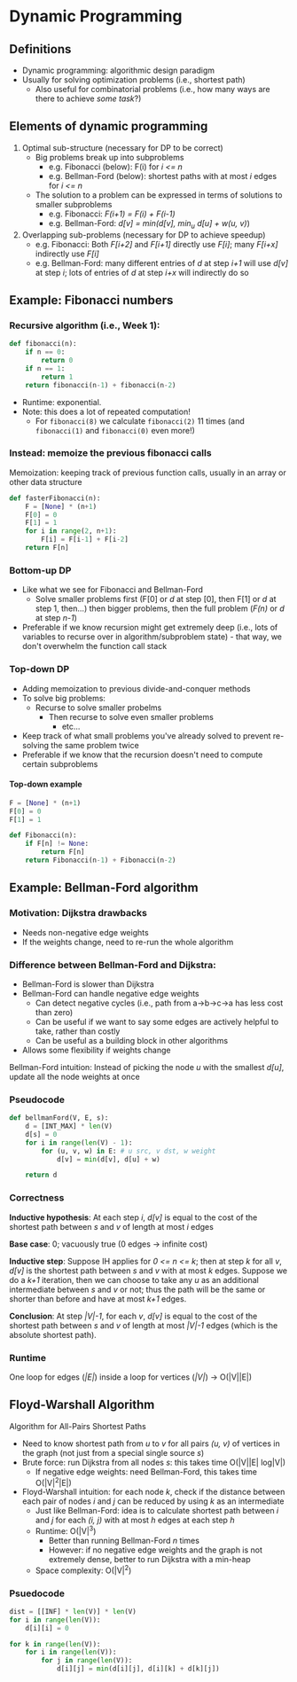 # Dynamic Programming

## Definitions

* Dynamic programming: algorithmic design paradigm
* Usually for solving optimization problems (i.e., shortest path)
    - Also useful for combinatorial problems (i.e., how many ways are there to achieve *some task*?)

## Elements of dynamic programming

1. Optimal sub-structure (necessary for DP to be correct)
    - Big problems break up into subproblems
        - e.g. Fibonacci (below): F(i) for *i <= n*
        - e.g. Bellman-Ford (below): shortest paths with at most *i* edges for *i <= n*
    - The solution to a problem can be expressed in terms of solutions to smaller subproblems
        - e.g. Fibonacci: *F(i+1) = F(i) + F(i-1)*
        - e.g. Bellman-Ford: *d[v] = min(d[v], min<sub>u</sub> d[u] + w(u, v)*)
2. Overlapping sub-problems (necessary for DP to achieve speedup)
    - e.g. Fibonacci: Both *F[i+2]* and *F[i+1]* directly use *F[i]*; many *F[i+x]* indirectly use *F[i]*
    - e.g. Bellman-Ford: many different entries of *d* at step *i+1* will use *d[v]* at step *i*; lots of entries of *d* at step *i+x* will indirectly do so

## Example: Fibonacci numbers

### Recursive algorithm (i.e., Week 1):

```python
def fibonacci(n):
    if n == 0:
        return 0
    if n == 1:
        return 1
    return fibonacci(n-1) + fibonacci(n-2)
```

* Runtime: exponential.
* Note: this does a lot of repeated computation!
    - For `fibonacci(8)` we calculate `fibonacci(2)` 11 times (and `fibonacci(1)` and `fibonacci(0)` even more!)

### Instead: memoize the previous fibonacci calls

Memoization: keeping track of previous function calls, usually in an array or other data structure

```python
def fasterFibonacci(n):
    F = [None] * (n+1)
    F[0] = 0
    F[1] = 1
    for i in range(2, n+1):
        F[i] = F[i-1] + F[i-2]
    return F[n]
```

### Bottom-up DP

* Like what we see for Fibonacci and Bellman-Ford
    - Solve smaller problems first (F[0] or *d* at step [0], then F[1] or *d* at step 1, then...) then bigger problems, then the full problem (*F(n)* or *d* at step *n-1*)
* Preferable if we know recursion might get extremely deep (i.e., lots of variables to recurse over in algorithm/subproblem state) - that way, we don't overwhelm the function call stack

### Top-down DP

* Adding memoization to previous divide-and-conquer methods
* To solve big problems:
    - Recurse to solve smaller probelms
        - Then recurse to solve even smaller problems
            - etc...
* Keep track of what small problems you've already solved to prevent re-solving the same problem twice
* Preferable if we know that the recursion doesn't need to compute certain subproblems

#### Top-down example

```python
F = [None] * (n+1)
F[0] = 0
F[1] = 1

def Fibonacci(n):
    if F[n] != None:
        return F[n]
    return Fibonacci(n-1) + Fibonacci(n-2)
```

## Example: Bellman-Ford algorithm

### Motivation: Dijkstra drawbacks

* Needs non-negative edge weights
* If the weights change, need to re-run the whole algorithm

### Difference between Bellman-Ford and Dijkstra:

* Bellman-Ford is slower than Dijkstra
* Bellman-Ford can handle negative edge weights
    - Can detect negative cycles (i.e., path from a->b->c->a has less cost than zero)
    - Can be useful if we want to say some edges are actively helpful to take, rather than costly
    - Can be useful as a building block in other algorithms
* Allows some flexibility if weights change

Bellman-Ford intuition: Instead of picking the node *u* with the smallest *d[u]*, update all the node weights at once

### Pseudocode

```python
def bellmanFord(V, E, s):
    d = [INT_MAX] * len(V)
    d[s] = 0
    for i in range(len(V) - 1):
        for (u, v, w) in E: # u src, v dst, w weight
            d[v] = min(d[v], d[u] + w)

    return d
```

### Correctness

**Inductive hypothesis**: At each step *i*, *d[v]* is equal to the cost of the shortest path between *s* and *v* of length at most *i* edges

**Base case**: 0; vacuously true (0 edges -> infinite cost)

**Inductive step**: Suppose IH applies for *0 <= n <= k*; then at step *k* for all *v*, *d[v]* is the shortest path between *s* and *v* with at most *k* edges. Suppose we do a *k+1* iteration, then we can choose to take any *u* as an additional intermediate between *s* and *v* or not; thus the path will be the same or shorter than before and have at most *k+1* edges. 

**Conclusion**: At step *|V|-1*, for each *v*, *d[v]* is equal to the cost of the shortest path between *s* and *v* of length at most *|V|-1* edges (which is the absolute shortest path).

### Runtime

One loop for edges (*|E|*) inside a loop for vertices (*|V|*) -> O(|V||E|)

## Floyd-Warshall Algorithm

Algorithm for All-Pairs Shortest Paths

* Need to know shortest path from *u* to *v* for all pairs *(u, v)* of vertices in the graph (not just from a special single source *s*)
* Brute force: run Dijkstra from all nodes *s*: this takes time O(|V||E| log|V|)
    - If negative edge weights: need Bellman-Ford, this takes time O(|V|<sup>2</sup>|E|)
* Floyd-Warshall intuition: for each node *k*, check if the distance between each pair of nodes *i* and *j* can be reduced by using *k* as an intermediate
    - Just like Bellman-Ford: idea is to calculate shortest path between *i* and *j* for each *(i, j)* with at most *h* edges at each step *h*
    - Runtime: O(|V|<sup>3</sup>)
        - Better than running Bellman-Ford *n* times
        - However: if no negative edge weights and the graph is not extremely dense, better to run Dijkstra with a min-heap
    - Space complexity: O(|V|<sup>2</sup>)

### Psuedocode

```python
dist = [[INF] * len(V)] * len(V)
for i in range(len(V)):
    d[i][i] = 0

for k in range(len(V)):
    for i in range(len(V)):
        for j in range(len(V)):
            d[i][j] = min(d[i][j], d[i][k] + d[k][j])
```